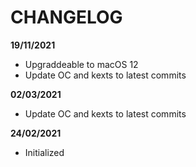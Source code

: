 # CHANGELOG

**19/11/2021**
- Upgraddeable to macOS 12
- Update OC and kexts to latest commits

**02/03/2021**
- Update OC and kexts to latest commits

**24/02/2021**
- Initialized
